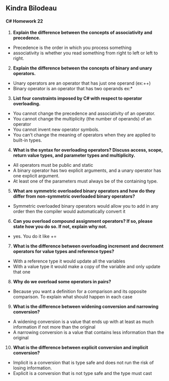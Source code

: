## Kindra Bilodeau
#### C# Homework 22

1. **Explain the difference between the concepts of associativity and precedence.**
  - Precedence is the order in which you process something
  - associativity is whether you read something from right to left or left to right.
2. **Explain the difference between the concepts of binary and unary operators.**
  - Unary operators are an operator that has just one operand (ex:++)
  - Binary operator is an operator that has two operands ex:*
3. **List four constraints imposed by C# with respect to operator overloading.**
  - You cannot change the precedence and associativity of an operator.
  - You cannot change the multiplicity (the number of operands) of an operator
  - You cannot invent new operator symbols.
  - You can’t change the meaning of operators when they are applied to built-in types.
4. **What is the syntax for overloading operators? Discuss access, scope, return value types, and parameter
types and multiplicity.**
  - All operators must be public and static
  - A binary operator has two explicit arguments, and a unary operator has one explicit argument.
  - At least one of the parameters must always be of the containing type.
5. **What are symmetric overloaded binary operators and how do they differ from non-symmetric overloaded binary operators?**
  - Symmetric overloaded binary operators would allow you to add in any order then the compiler would automatically convert it 
6. **Can you overload compound assignment operators? If so, please state how you do so. If not, explain
why not.**
  - yes. You do it like +=
7. **What is the difference between overloading increment and decrement operators for value types and
reference types?**
  - With a reference type it would update all the variables
  - With a value type it would make a copy of the variable and only update that one
8. **Why do we overload some operators in pairs?**
  - Because you want a definition for a comparison and its opposite comparison. To explain what should happen in each case
9. **What is the difference between widening conversion and narrowing conversion?**
  - A widening conversion is a value that ends up with at least as much information if not more than the original
  - A narrowing conversion is a value that contains less information than the original
10. **What is the difference between explicit conversion and implicit conversion?**
  - Implicit is a conversion that is type safe and does not run the risk of losing information.
  - Explicit is a conversion that is not type safe and the type must cast
